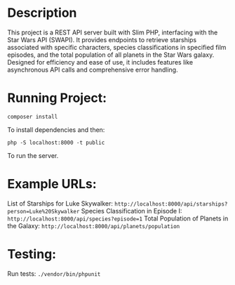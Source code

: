 # Description 
This project is a REST API server built with Slim PHP, interfacing with the Star Wars API (SWAPI). It provides endpoints to retrieve starships associated with specific characters, species classifications in specified film episodes, and the total population of all planets in the Star Wars galaxy. Designed for efficiency and ease of use, it includes features like asynchronous API calls and comprehensive error handling.

# Running Project:
```
composer install
```
To install dependencies and then:
```
php -S localhost:8000 -t public
```
To run the server. 

# Example URLs:
List of Starships for Luke Skywalker:
```http://localhost:8000/api/starships?person=Luke%20Skywalker```
Species Classification in Episode I:
```http://localhost:8000/api/species?episode=1```
Total Population of Planets in the Galaxy:
```http://localhost:8000/api/planets/population```

# Testing:
Run tests:
```./vendor/bin/phpunit```

